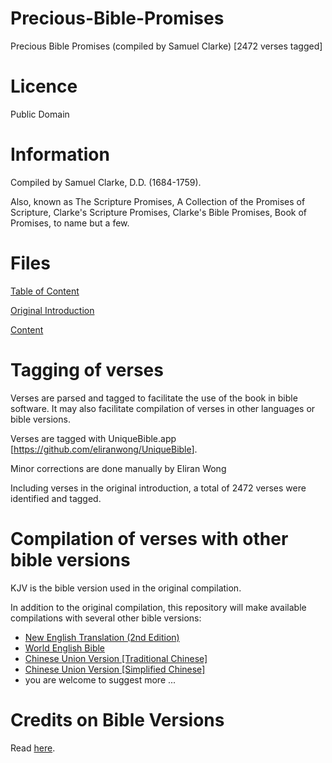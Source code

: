 # Precious-Bible-Promises
Precious Bible Promises (compiled by Samuel Clarke) [2472 verses tagged]

# Licence
Public Domain

# Information
Compiled by Samuel Clarke, D.D. (1684-1759).

Also, known as The Scripture Promises, A Collection of the Promises
of Scripture, Clarke's Scripture Promises, Clarke's Bible Promises,
Book of Promises, to name but a few.

# Files
<a href="https://github.com/eliranwong/Precious-Bible-Promises/blob/master/table_of_content.txt">Table of Content</a>

<a href="https://github.com/eliranwong/Precious-Bible-Promises/blob/master/tagged_Original_Introduction_by_Samuel_Clarke.txt">Original Introduction</a>

<a href="https://github.com/eliranwong/Precious-Bible-Promises/blob/master/tagged_PreciousBiblePromises.txt">Content</a>

# Tagging of verses
Verses are parsed and tagged to facilitate the use of the book in bible software.  It may also facilitate compilation of verses in other languages or bible versions.

Verses are tagged with UniqueBible.app [<a href='https://github.com/eliranwong/UniqueBible'>https://github.com/eliranwong/UniqueBible</a>].

Minor corrections are done manually by Eliran Wong

Including verses in the original introduction, a total of 2472 verses were identified and tagged.

# Compilation of verses with other bible versions

KJV is the bible version used in the original compilation. 

In addition to the original compilation, this repository will make available compilations with several other bible versions:

* <a href="https://github.com/eliranwong/Precious-Bible-Promises/blob/master/other-bible-versions/PBP_verses_NET.txt">New English Translation (2nd Edition)</a>
* <a href="https://github.com/eliranwong/Precious-Bible-Promises/blob/master/other-bible-versions/PBP_verses_WEB.txt">World English Bible</a>
* <a href="https://github.com/eliranwong/Precious-Bible-Promises/blob/master/other-bible-versions/PBP_verses_CUV.txt">Chinese Union Version [Traditional Chinese]</a>
* <a href="https://github.com/eliranwong/Precious-Bible-Promises/blob/master/other-bible-versions/PBP_verses_CUVs.txt">Chinese Union Version [Simplified Chinese]</a>
* you are welcome to suggest more ...

# Credits on Bible Versions
Read <a href="https://github.com/eliranwong/Precious-Bible-Promises/blob/master/other-bible-versions/Readme.md">here</a>.
